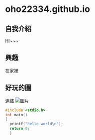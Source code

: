 # oho22334.github.io

## 自我介紹
HI~~~

## 興趣
在家裡

## 好玩的圖
[連結](https://www.facebook.com/godgwawa/photos/a.107651523909478/443969356944358/?type=3&theater)
![圖片](https://scontent.ftpe7-3.fna.fbcdn.net/v/t1.0-9/152738762_443969360277691_3070147257386173977_n.jpg?_nc_cat=102&ccb=3&_nc_sid=8024bb&_nc_ohc=KCTogy3wOn8AX_xF2Nq&_nc_oc=AQnykW2Ui96-g3nhH7vvW3i6-43bVjBGDZZkI4PPY6PlYt_gY8lV6VznEGvLZwAdeeE&_nc_ht=scontent.ftpe7-3.fna&oh=d2c28d2ad7abd4849ccd4b09d35d49c0&oe=605CE07C)
```C
#include <stdio.h>
int main()
{
  printf("hello world\n");
  return 0;
  }

